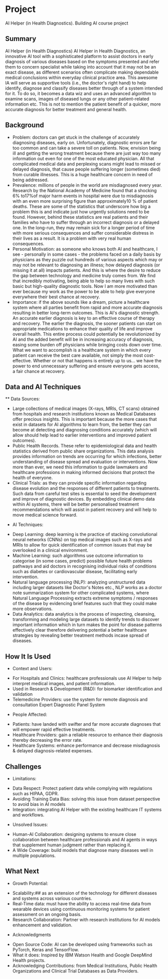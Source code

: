 # Project

AI Helper (in Health Diagnostics). Building AI course project



## Summary

AI Helper (in Health Diagnostics)
AI Helper in Health Diagnostics, an innovative AI tool with a sophisticated platform to assist doctors in early diagnosis of various diseases based on the symptoms presented and refer them to concern specialist while taking into account that it may not be an exact disease, as different scenarios often complicate making dependable medical conclusions within everyday clinical practice area. This awesome IA will serve as supportive tools (i.e., the doctor's right hand) to help identify, diagnose and classify diseases better through of a system intended for it. To do so, it becomes a data wiz and uses an advanced algorithm to examine scans, images of diseased lungs or any other patient-related information etc. This is not to mention the patient benefit of a quicker, more accurate diagnosis for better treatment and general health.



## Background

* Problem: doctors can get stuck in the challenge of accurately diagnosing diseases, early on. Unfortunately, diagnostic errors are far too common and can take a severe toll on patients. Now, envision being ill and getting the wrong treatment because there are just way too many information out even for one of the most educated physician. All that complicated medical data and perplexing scans might lead to missed or delayed diagnosis, that cause people suffering longer (sometimes died) from curable illnesses. This is a huge healthcare concern in need of being addressed.
* Prevalence: millions of people in the world are misdiagnosed every year. Research by the National Academy of Medicine found that a shocking 6% to17%of major harm events in hospital were due to misdiagnosis with an even more surprising figure than approximately10 % of patient deaths. These are some of the statistics that underscore how big a problem this is and indicate just how urgently solutions need to be found. However, behind these statistics are real patients and their families who have to suffer through an incorrect diagnosis or a delayed one. In the long-run, they may remain sick for a longer period of time with more serious consequences and suffer considerable distress in their lives as a result. It is a problem with very real human consequences.
* Personal Motivation: as someone who knows both AI and healthcare, I see - personally in some cases - the problems faced on a daily basis by physicians as they puzzle out hundreds of various aspects which may or may not be relevant to diagnosing an illness; how delayed diagnosis (or missing it at all) impacts patients. And this is where the desire to reduce the gap between technology and medicine truly comes from. We find that incredibly motivating, being able to help so many lives with such basic but high-quality diagnostic tools. Now I am more motivated than ever because my work as the power to be able to help give everyone everywhere their best chance at recovery.
* Importance: if the above sounds like a dream, picture a healthcare system where all parties benefit from rapid and more accurate diagnosis resulting in better long-term outcomes. This is AI's diagnostic strength. An accurate earlier diagnosis is key to an effective course of therapy and recovery. The earlier the diagnosis, the sooner patients can start on appropriate medications to enhance their quality of life and improve overall health. This entire process could potentially be revolutionized by AI and the added benefit will be in increasing accuracy of diagnosis, easing some burden off physicians while bringing costs down over time. What we want to accomplish is a healthcare system in which every patient can receive the best care available, not simply the most cost-effective. Whether or not that happens is entirely up to us... we have the power to end unnecessary suffering and ensure everyone gets access, a fair chance at recovery.



## Data and AI Techniques

** Data Sources:
- Large collections of medical images (X-rays, MRIs, CT scans) obtained from hospitals and research institutions known as Medical Databases offer precious insights. This is important because the more cases that exist in datasets for AI algorithms to learn from, the better they can become at detecting and diagnosing conditions accurately (which will allow should help lead to earlier interventions and improved patient outcomes).
- Public Health Records. These refer to epidemiological data and health statistics derived from public share organizations. This data analysis provides information on trends are occurring for which infections, better understanding of disease spread and evaluation or interventions. Now more than ever, we need this information to guide lawmakers and healthcare professions in making informed decisions that protect the health of everyone.
- Clinical Trials: as they can provide specific information regarding disease evolution and the responses of different patients to treatments. Such data from careful test sites is essential to seed the development and improve of diagnostic devices. By embedding clinical demo data within AI systems, there will be better personalised treatment recommendations which will assist in patient recovery and will help to move medical science forward.

* AI Techniques:
- Deep Learning: deep learning is the practice of stacking convolutional neural networks (CNNs) on top medical images such as X-rays and MRIs to allow for quick identification of common issues that may be overlooked in a clinical environment.
- Machine Learning: such algorithms use outcome information to categorise (in some cases, predict) possible future health problems pathways and aid doctors in recognising individual risks of conditions such as diabetes or cardiovascular disease, facilitating early intervention.
- Natural language processing (NLP): analyzing unstructured data including larger datasets like Doctor's Notes etc., NLP works as a doctor note summarization system for other complicated systems, where Natural Language Processing extracts extreme symptoms / responses of the disease by evidencing brief features such that they could make more observations.
- Data Analytics: data analytics is the process of inspecting, cleansing, transforming and modeling large datasets to identify trends to discover important information which in turn makes the point for disease patterns effectively clear therefore delivering potential a better healthcare strategies by revealing better treatment methods incase spread of diseases.



## How It Is Used

* Context and Users:
- For Hospitals and Clinics: healthcare professionals use AI Helper to help interpret medical images, and patient information.
- Used in Research & Development (R&D): for biomarker identification and validation 
- Telemedicine Providers: use the system for remote diagnosis and consultation Expert Diagnostic Panel System

* People Affected:
- Patients: have landed with swifter and far more accurate diagnoses that will empower rapid effective treatments.
- Healthcare Providers: gain a reliable resource to enhance their diagnosis thereby decreasing the error rate.
- Healthcare Systems: enhance performance and decrease misdiagnosis & delayed diagnosis-related expenses.



## Challenges

* Limitations:
- Data Respect: Protect patient data while complying with regulations such as HIPAA, GDPR.
- Avoiding Training Data Bias: solving this issue from dataset perspective to avoid bias in AI models
- Integration: integrating AI Helper with the existing healthcare IT systems and workflows.


* Unsolved Issues:
- Human-AI Collaboration: designing systems to ensure close collaboration between healthcare professionals and AI agents in ways that supplement human judgment rather than replacing it.
- A Wide Coverage: build models that diagnose many diseases well in multiple populations.



## What Next

* Growth Potential:
- Scalability:## as an extension of the technology for different diseases and systems across various countries.
- Real-Time data: must have the ability to access real-time data from wearable devices using continuous monitoring systems for patient assessment on an ongoing basis.
- Research Collaboration: Partner with research institutions for AI models enhancement and validation.

* Acknowledgments
- Open Source Code: AI can be developed using frameworks such as PyTorch, Keras and TensorFlow.
- What it does: Inspired by IBM Watson Health and Google DeepMind Health projects.
- Acknowledging Contributions: from Medical Institutions, Public Health Organizations and Clinical Trial Databases as Data Providers.

